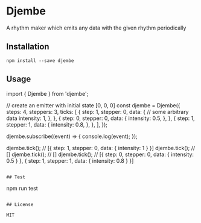 # Djembe

A rhythm maker which emits any data with the given rhythm periodically

## Installation

```
npm install --save djembe
```
## Usage

import { Djembe } from 'djembe';

// create an emitter with initial state [0, 0, 0]
const djembe = Djembe({
    steps: 4,
    steppers: 3,
    ticks: [
        {
            step: 1,
            stepper: 0,
            data: { // some arbitrary data
                intensity: 1,
            },
        },
        {
            step: 0,
            stepper: 0,
            data: {
                intensity: 0.5,
            },
        },
        {
            step: 1,
            stepper: 1,
            data: {
                intensity: 0.8,
            },
        },
    ],
});

djembe.subscribe((event) => {
    console.log(event);
});

djembe.tick(); // [{ step: 1, stepper: 0, data: { intensity: 1 } }]
djembe.tick(); // []
djembe.tick(); // []
djembe.tick(); // [{ step: 0, stepper: 0, data: { intensity: 0.5 } }, { step: 1, stepper: 1, data: { intensity: 0.8 } }]

```

## Test

```
npm run test
```

## License

MIT